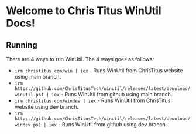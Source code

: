 # Welcome to Chris Titus WinUtil Docs!

## Running

There are 4 ways to run WinUtil. The 4 ways goes as follows:

* `irm christitus.com/win | iex` - Runs WinUtil from ChrisTitus website using main branch.
* `irm https://github.com/ChrisTitusTech/winutil/releases/latest/download/winutil.ps1 | iex` - Runs WinUtil from github using main branch.
* `irm christitus.com/windev | iex` - Runs WinUtil from ChrisTitus website using dev branch.
* `irm https://github.com/ChrisTitusTech/winutil/releases/latest/download/windev.ps1 | iex` - Runs WinUtil from github using dev branch.